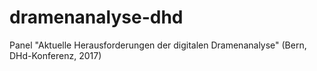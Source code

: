 # dramenanalyse-dhd

Panel "Aktuelle Herausforderungen der digitalen Dramenanalyse" (Bern, DHd-Konferenz, 2017)
